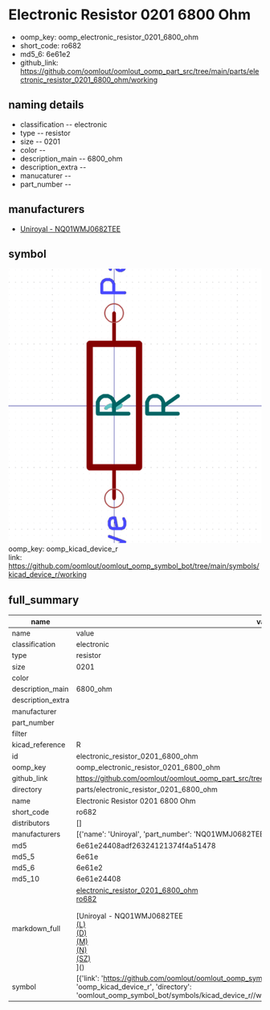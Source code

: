 # Electronic Resistor 0201 6800 Ohm

  
* oomp_key: oomp_electronic_resistor_0201_6800_ohm 
* short_code: ro682
* md5_6: 6e61e2  
* github_link: https://github.com/oomlout/oomlout_oomp_part_src/tree/main/parts/electronic_resistor_0201_6800_ohm/working  
## naming details
* classification -- electronic
* type -- resistor
* size -- 0201
* color -- 
* description_main -- 6800_ohm
* description_extra -- 
* manucaturer -- 
* part_number -- 


## manufacturers
* [Uniroyal - NQ01WMJ0682TEE]()  

## symbol

![](symbol/0/working/working_600.png)  
oomp_key: oomp_kicad_device_r  
link: https://github.com/oomlout/oomlout_oomp_symbol_bot/tree/main/symbols/kicad_device_r/working  


## full_summary
| name | value | 
| --- | --- | 
| name | value | 
| classification | electronic | 
| type | resistor | 
| size | 0201 | 
| color |  | 
| description_main | 6800_ohm | 
| description_extra |  | 
| manufacturer |  | 
| part_number |  | 
| filter |  | 
| kicad_reference | R | 
| id | electronic_resistor_0201_6800_ohm | 
| oomp_key | oomp_electronic_resistor_0201_6800_ohm | 
| github_link | https://github.com/oomlout/oomlout_oomp_part_src/tree/main/parts/electronic_resistor_0201_6800_ohm/working | 
| directory | parts/electronic_resistor_0201_6800_ohm | 
| name | Electronic Resistor 0201 6800 Ohm | 
| short_code | ro682 | 
| distributors | [] | 
| manufacturers | [{'name': 'Uniroyal', 'part_number': 'NQ01WMJ0682TEE', 'link': '', 'id': 'manufacturer_uniroyal'}] | 
| md5 | 6e61e24408adf26324121374f4a51478 | 
| md5_5 | 6e61e | 
| md5_6 | 6e61e2 | 
| md5_10 | 6e61e24408 | 
| markdown_full | [electronic_resistor_0201_6800_ohm](https://github.com/oomlout/oomlout_oomp_part_src/tree/main/parts/electronic_resistor_0201_6800_ohm/working)<br>[ro682](https://github.com/oomlout/oomlout_oomp_part_src/tree/main/parts/electronic_resistor_0201_6800_ohm/working)<br><br>[Uniroyal - NQ01WMJ0682TEE<br>[(L)<br>](https://www.lcsc.com/search?q=NQ01WMJ0682TEE)[(D)<br>](https://www.digikey.com/en/products?,keywords=NQ01WMJ0682TEE)[(M)<br>](https://www.mouser.com/Search/Refine?Keyword=NQ01WMJ0682TEE)[(N)<br>](https://www.newark.com/search?st=NQ01WMJ0682TEE)[(SZ)<br>](https://so.szlcsc.com/global.html?k=NQ01WMJ0682TEE)]() | 
| symbol | [{'link': 'https://github.com/oomlout/oomlout_oomp_symbol_bot/tree/main/symbols/kicad_device_r', 'oomp_key': 'oomp_kicad_device_r', 'directory': 'oomlout_oomp_symbol_bot/symbols/kicad_device_r//working/working.kicad_sym'}] | 
